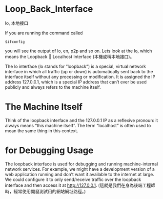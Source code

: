 # Loop_Back_Interface
lo, 本地接口

If you are running the command called

    $ifconfig
    
you will see the output of lo, en, p2p and so on.
Lets look at the lo, which means the Loopback || Localhost Interface (本機或稱本地接口)。

The lo interface (lo stands for “loopback”) is a special, virtual network interface in which all traffic (up or down) is automatically sent back to the interface itself without any processing or modification. It is assigned the IP address 127.0.0.1, which is a special IP address that can’t ever be used publicly and always refers to the machine itself.


# The Machine Itself

Think of the loopback interface and the 127.0.0.1 IP as a reflexive pronoun: it always means “this machine itself”. The term “localhost” is often used to mean the same thing in this context.

# for Debugging Usage

The loopback interface is used for debugging and running machine-internal network services. For example, we might have a development version of a web application running and don’t want it available to the internet at large. We could configure it to only send/receive traffic over the loopback interface and then access it at http://127.0.0.1. (這就是我們在身為後端工程師時，經常使用開發測試用的網站網址路徑。)
   
   
